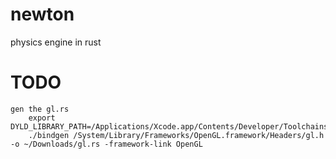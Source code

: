 newton
======

physics engine in rust


TODO
======
    gen the gl.rs
        export DYLD_LIBRARY_PATH=/Applications/Xcode.app/Contents/Developer/Toolchains/XcodeDefault.xctoolchain/usr/lib/
        ./bindgen /System/Library/Frameworks/OpenGL.framework/Headers/gl.h -o ~/Downloads/gl.rs -framework-link OpenGL


